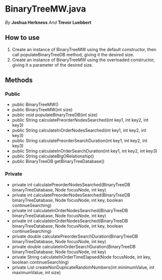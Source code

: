 # BinaryTreeMW.java

*By* **Joshua Herkness**
*And* **Trevor Luebbert**

## How to use

1. Create an instance of BinaryTreeMW using the default constructor, then call populateBinaryTreeDB method, giving it the desired size.
2. Create an instance of BinaryTreeMW using the overloaded constructor, giving it a parameter of the desired size.

## Methods

### Public

- public BinaryTreeMW()
- public BinaryTreeMW(int size)
- public void populateBinaryTreeDB(int size)
- public String calculatePreorderNodesSearched(int key1, int key2, int key3)
- public String calculateInOrderNodesSearched(int key1, int key2, int key3)
- public String calculatePreorderSearchDuration(int key1, int key2, int key3)
- public String calculateInOrderSearchDuration(int key1, int key2, int key3)
- public String calculateBigORelationship()
- public BinaryTreeDB getBinaryTreeDatabase()

### Private 

- private int calculatePreorderNodesSearched(BinaryTreeDB binaryTreeDatabase, Node focusNode, int key)
- private int calculatePreorderNodesSearched(BinaryTreeDB binaryTreeDatabase, Node focusNode, int key, boolean continueSearching)
- private int calculateInOrderNodesSearched(BinaryTreeDB binaryTreeDatabase, Node focusNode, int key)
- private int calculateInOrderNodesSearched(BinaryTreeDB binaryTreeDatabase, Node focusNode, int key, boolean continueSearching)
- private double calculatePreorderSearchDuration(BinaryTreeDB binaryTreeDatabase, Node focusNode, int key)
- private double calculateInOrderSearchDuration(BinaryTreeDB binaryTreeDatabase, Node focusNode, int key)
- private String calculateInOrderTimeElapsed(Node focusNode, int key, boolean continueSearching)
- private List<Integer> createNonDuplicateRandomNumbers(int minimumValue, int maximumValue, int size)